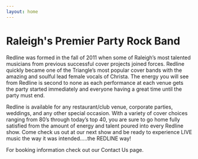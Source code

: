 ```yaml
---
layout: home
---
```


Raleigh's Premier Party Rock Band
=================================

Redline was formed in the fall of 2011 when some of Raleigh’s most talented musicians from previous successful cover projects joined forces. Redline quickly became one of the Triangle’s most popular cover bands with the amazing and soulful lead female vocals of Christa. The energy you will see from Redline is second to none as each performance at each venue gets the party started immediately and everyone having a great time until the party must end.

Redline is available for any restaurant/club venue, corporate parties, weddings, and any other special occasion. With a variety of cover choices ranging from 80’s through today’s top 40, you are sure to go home fully satisfied from the amount of energy and talent poured into every Redline show. Come check us out at our next show and be ready to experience LIVE music the way it was intended…..the REDLINE way!

For booking information check out our Contact Us page.
 